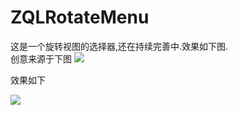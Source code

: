 ZQLRotateMenu
=============
这是一个旋转视图的选择器,还在持续完善中.效果如下图.  
创意来源于下图
![](http://m1.img.srcdd.com/farm4/d/2015/0104/18/A614905A8DED87FDEC93651DFC27E554_ORIG_411_705.gif)  

效果如下  

![](http://m2.img.srcdd.com/farm5/d/2015/0104/18/FE5846651C4684FAE41F403C2D5F6522_ORIG_411_705.gif)
